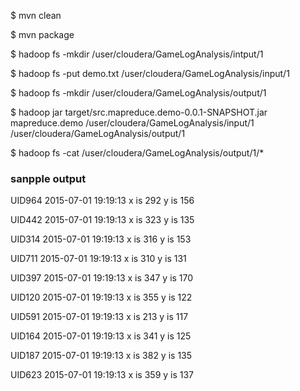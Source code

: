 $ mvn clean 

$ mvn package

$ hadoop fs -mkdir /user/cloudera/GameLogAnalysis/intput/1

$ hadoop fs -put demo.txt /user/cloudera/GameLogAnalysis/input/1

$ hadoop fs -mkdir /user/cloudera/GameLogAnalysis/output/1

$ hadoop jar target/src.mapreduce.demo-0.0.1-SNAPSHOT.jar mapreduce.demo /user/cloudera/GameLogAnalysis/input/1 /user/cloudera/GameLogAnalysis/output/1

$ hadoop fs -cat /user/cloudera/GameLogAnalysis/output/1/*

### sanpple output

UID964 2015-07-01 19:19:13 x is 292 y is 156

UID442 2015-07-01 19:19:13 x is 323 y is 135

UID314 2015-07-01 19:19:13 x is 316 y is 153

UID711 2015-07-01 19:19:13 x is 310 y is 131

UID397 2015-07-01 19:19:13 x is 347 y is 170

UID120 2015-07-01 19:19:13 x is 355 y is 122

UID591 2015-07-01 19:19:13 x is 213 y is 117

UID164 2015-07-01 19:19:13 x is 341 y is 125

UID187 2015-07-01 19:19:13 x is 382 y is 135

UID623 2015-07-01 19:19:13 x is 359 y is 137

